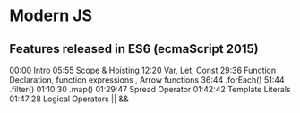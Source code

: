 # Modern JS

## Features released in ES6 (ecmaScript 2015)

00:00 Intro
05:55 Scope & Hoisting
12:20 Var, Let, Const
29:36 Function Declaration, function expressions , Arrow functions
36:44 .forEach()
51:44 .filter()
01:10:30 .map()
01:29:47 Spread Operator
01:42:42 Template Literals
01:47:28 Logical Operators || &&
